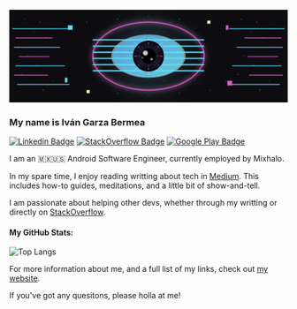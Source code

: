 ![avatar](/assets/eye-banner.PNG)

### My name is Iván Garza Bermea

[![Linkedin Badge](https://img.shields.io/badge/LinkedIn-0077B5?style=for-the-badge&logo=linkedin&logoColor=white?style=flat-square&logo=Linkedin&logoColor=white)](https://www.linkedin.com/in/ivangarzab/)
[![StackOverflow Badge](https://img.shields.io/badge/Stack_Overflow-FE7A16?style=for-the-badge&logo=stack-overflow&logoColor=white)](https://stackoverflow.com/users/13021452/iv%c3%a1n-garza-bermea)
[![Google Play Badge](https://img.shields.io/badge/Google_Play-414141?style=for-the-badge&logo=google-play&logoColor=white?style=flat-square&logo=Twitter&logoColor=white)](https://play.google.com/store/apps/developer?id=ivangarzab&hl=en)

I am an 🇲🇽🇺🇸 Android Software Engineer, currently employed by Mixhalo.

In my spare time, I enjoy reading writting about tech in [Medium](https://medium.com/@ivangarzab).  This includes how-to guides, meditations, and a little bit of show-and-tell.

I am passionate about helping other devs, whether through my writting or directly on [StackOverflow](https://stackoverflow.com/users/13021452/iv%c3%a1n-garza-bermea).

#### My GitHub Stats:

![Top Langs](https://github-readme-stats.vercel.app/api/top-langs/?username=ivangarzab&layout=compact)

For more information about me, and a full list of my links, check out [my website](https://ivangarzab.notion.site/main).

If you've got any quesitons, please holla at me!


